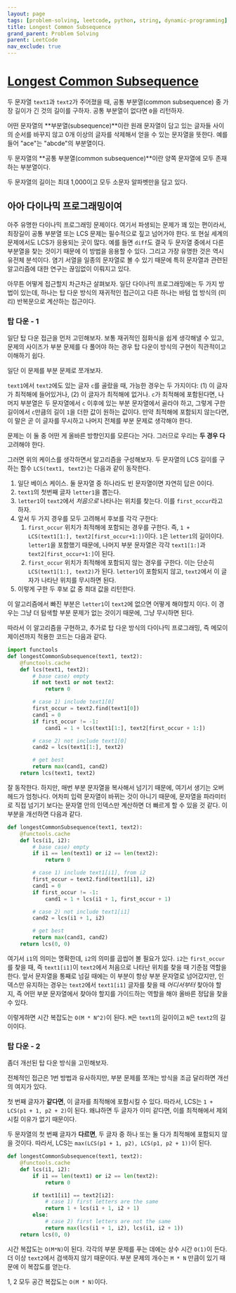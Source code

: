 ```yaml
---
layout: page
tags: [problem-solving, leetcode, python, string, dynamic-programming]
title: Longest Common Subsequence
grand_parent: Problem Solving
parent: LeetCode
nav_exclude: true
---
```


# [Longest Common Subsequence](https://leetcode.com/problems/longest-common-subsequence/)

 두 문자열 `text1`과 `text2`가 주어졌을 때, 공통 부분열(common
 subsequence) 중 가장 길이가 긴 것의 길이를 구하자. 공통 부분열이
 없다면 `0`을 리턴하자.

 어떤 문자열의 **부분열(subsequence)**이란 원래 문자열이 담고 있는
 글자들 사이의 순서를 바꾸지 않고 0개 이상의 글자를 삭제해서 얻을 수
 있는 문자열을 뜻한다. 예를 들어 "ace"는 "abcde"의 부분열이다.

 두 문자열의 **공통 부분열(common subsequence)**이란 양쪽 문자열에
 모두 존재하는 부분열이다.

 두 문자열의 길이는 최대 1,000이고 모두 소문자 알파벳만을 담고 있다.

## 아아 다이나믹 프로그래밍이여

 아주 유명한 다이나믹 프로그래밍 문제이다. 여기서 파생되는 문제가 꽤
 있는 편이라서, 최장길이 공통 부분열 또는 LCS 문제는 필수적으로 짚고
 넘어가야 한다. 또 현실 세계의 문제에서도 LCS가 응용되는 곳이
 많다. 예를 들면 `diff`도 결국 두 문자열 중에서 다른 부분열을 찾는
 것이기 때문에 이 방법을 응용할 수 있다. 그리고 가장 유명한 것은 역시
 유전체 분석이다. 염기 서열을 일종의 문자열로 볼 수 있기 때문에 특히
 문자열과 관련된 알고리즘에 대한 연구는 끊임없이 이뤄지고 있다.

 아무튼 어떻게 접근할지 차근차근 살펴보자. 일단 다이나믹
 프로그래밍에는 두 가지 방법이 있는데, 하나는 탑 다운 방식의 재귀적인
 접근이고 다른 하나는 바텀 업 방식의 (미리) 반복문으로 계산하는
 접근이다.

### 탑 다운 - 1

 일단 탑 다운 접근을 먼저 고민해보자. 보통 재귀적인 점화식을 쉽게
 생각해낼 수 있고, 문제의 사이즈가 부분 문제를 다 풀어야 하는 경우 탑
 다운이 방식의 구현이 직관적이고 이해하기 쉽다.

 일단 이 문제를 부분 문제로 쪼개보자.

 `text1`에서 `text2`에도 있는 글자 `c`를 골랐을 때, 가능한 경우는 두
 가지이다: (1) 이 글자가 최적해에 들어있거나, (2) 이 글자가 최적해에
 없거나. `c`가 최적해에 포함된다면, 나머지 부분열은 두 문자열에서 `c`
 이후에 있는 부분 문자열에서 골라야 하고, 그렇게 구한 길이에서
 `c`만큼의 길이 `1`을 더한 값이 원하는 값이다. 만약 최적해에 포함되지
 않는다면, 이 말은 곧 이 글자를 무시하고 나머지 전체를 부분 문제로
 생각해야 한다.

 문제는 이 둘 중 어떤 게 올바른 방향인지를 모른다는 거다. 그러므로
 우리는 **두 경우 다** 고려해야 한다.

 그러면 위의 케이스를 생각하면서 알고리즘을 구성해보자. 두 문자열의
 LCS 길이를 구하는 함수 `LCS(text1, text2)`는 다음과 같이 동작한다.
 1. 일단 베이스 케이스. 둘 문자열 중 하나라도 빈 문자열이면 자연히
    답은 0이다.
 2. `text1`의 첫번째 글자 `letter1`을 뽑는다.
 3. `letter1`이 `text2`에서 *처음으로* 나타나는 위치를 찾는다. 이를
    `first_occur`라고 하자.
 4. 앞서 두 가지 경우를 모두 고려해서 후보를 각각 구한다:
    1. `first_occur` 위치가 최적해에 포함되는 경우를 구한다. 즉, `1 +
       LCS(text1[1:], text2[first_occur+1:])`이다. `1`은 `letter1`의
       길이이다. `letter1`을 포함했기 때문에, 나머지 부분 문자열은
       각각 `text1[1:]`과 `text2[first_occur+1:]`이 된다.
    2. `first_occur` 위치가 최적해에 포함되지 않는 경우를 구한다. 이는
       단순히 `LCS(text1[1:], text2)`가 된다. `letter1`이 포함되지
       않고, `text2`에서 이 글자가 나타난 위치를 무시하면 된다.
 5. 이렇게 구한 두 후보 값 중 최대 값을 리턴한다.


 이 알고리즘에서 빠진 부분은 `letter1`이 `text2`에 없으면 어떻게
 해야할지 이다. 이 경우는 그냥 더 탐색할 부분 문제가 없는 것이기
 때문에, 그냥 무시하면 된다.

 따라서 이 알고리즘을 구현하고, 추가로 탑 다운 방식의 다이나믹
 프로그래밍, 즉 메모이제이션까지 적용한 코드는 다음과 같다.

```python
import functools
def longestCommonSubsequence(text1, text2):
    @functools.cache
    def lcs(text1, text2):
        # base case) empty
        if not text1 or not text2:
            return 0

        # case 1) include text1[0]
        first_occur = text2.find(text1[0])
        cand1 = 0
        if first_occur != -1:
            cand1 = 1 + lcs(text1[1:], text2[first_occur + 1:])

        # case 2) not include text1[0]
        cand2 = lcs(text1[1:], text2)

        # get best
        return max(cand1, cand2)
    return lcs(text1, text2)
```

 잘 동작한다. 하지만, 매번 부분 문자열을 복사해서 넘기기 때문에,
 여기서 생기는 오버헤드가 엄청나다. 어차피 입력 문자열이 바뀌는 것이
 아니기 때문에, 문자열을 파라미터로 직접 넘기기 보다는 문자열 안의
 인덱스만 계산하면 더 빠르게 할 수 있을 것 같다. 이 부분을 개선하면
 다음과 같다.

```python
def longestCommonSubsequence(text1, text2):
    @functools.cache
    def lcs(i1, i2):
        # base case) empty
        if i1 == len(text1) or i2 == len(text2):
            return 0

        # case 1) include text1[i1], from i2
        first_occur = text2.find(text1[i1], i2)
        cand1 = 0
        if first_occur != -1:
            cand1 = 1 + lcs(i1 + 1, first_occur + 1)

        # case 2) not include text1[i1]
        cand2 = lcs(i1 + 1, i2)

        # get best
        return max(cand1, cand2)
    return lcs(0, 0)
```

 여기서 `i1`의 의미는 명확한데, `i2`의 의미를 곱씹어 볼 필요가
 있다. `i2`는 `first_occur`를 찾을 때, 즉 `text1[i1]`이 `text2`에서
 처음으로 나타난 위치를 찾을 때 기준점 역할을 한다. 앞서 문자열을
 통째로 넘길 때에는 이 부분이 항상 부분 문자열로 넘어갔지만, 인덱스만
 유지하는 경우는 `text2`에서 `text1[i1]` 글자를 찾을 때 *어디서부터*
 찾아야 할지, 즉 어떤 부분 문자열에서 찾아야 할지를 가이드하는 역할을
 해야 올바른 정답을 찾을 수 있다.

 이렇게하면 시간 복잡도는 `O(M * N^2)`이 된다. `M`은 `text1`의
 길이이고 `N`은 `text2`의 길이이다.

### 탑 다운 - 2

 좀더 개선된 탑 다운 방식을 고민해보자.

 전체적인 접근은 1번 방법과 유사하지만, 부분 문제를 쪼개는 방식을 조금
 달리하면 개선의 여지가 있다.

 첫 번째 글자가 **같다면**, 이 글자를 최적해에 포함시킬 수
 있다. 따라서, LCS는 `1 + LCS(p1 + 1, p2 + 2)`이 된다. 왜냐하면 두
 글자가 이미 같다면, 이를 최적해에서 제외시킬 이유가 없기 때문이다.

 두 문자열의 첫 번째 글자가 **다르면**, 두 글자 중 하나 또는 둘 다가
 최적해에 포함되지 않을 것이다. 따라서, LCS는 `max(LCS(p1 + 1, p2),
 LCS(p1, p2 + 1))`이 된다.

```python
def longestCommonSubsequence(text1, text2):
    @functools.cache
    def lcs(i1, i2):
        if i1 == len(text1) or i2 == len(text2):
            return 0

        if text1[i1] == text2[i2]:
            # case 1) first letters are the same
            return 1 + lcs(i1 + 1, i2 + 1)
        else:
            # case 2) first letters are not the same
            return max(lcs(i1 + 1, i2), lcs(i1, i2 + 1))
    return lcs(0, 0)
```

 시간 복잡도는 `O(M*N)`이 된다. 각각의 부분 문제를 푸는 데에는 상수
 시간 `O(1)`이 든다. 더 이상 `text2`에서 검색하지 않기 때문이다. 부분
 문제의 개수는 `M * N` 만큼이 있기 때문에 이 복잡도를 얻는다.

 1, 2 모두 공간 복잡도는 `O(M * N)`이다.
